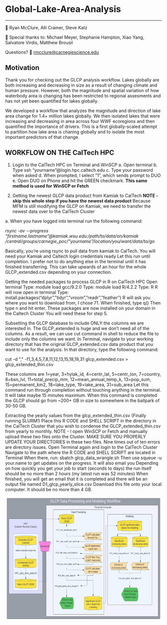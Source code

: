 # Global-Lake-Area-Analysis
-----

:busts_in_silhouette: Ryan McClure, Alli Cramer, Steve Katz

:busts_in_silhouette: Special thanks to: Michael Meyer, Stephanie Hampton, Xiao Yang, Salvatore Virdis, Matthew Brousil

Questions?  :email: rmcclure@carnegiescience.edu

## Motivation

Thank you for checking out the GLCP analysis workflow. Lakes globally are both increasing and decreasing in size as a result of changing climate and human pressure. However, both the magnitude and spatial variation of how waterbody area is changing has been restricted to regional assesments and has not yet been quantified for lakes globally.

We developed a workflow that analyzes the magnitude and direction of lake area change for 1.4+ million lakes globally. We then isolated lakes that were increasing and decreasing in area across four WWF ecoregions and then quantified the importance of drivers. This is a first globally-scaled attempt to partition how lake area is chaning globally and to isolate the most important predictors of that change.

## WORKFLOW ON THE CalTech HPC
1. Login to the CalTech HPC on Terminal and WinSCP
    a. Open terminal
    b. Type ssh “yourname”@login.hpc.caltech.edu
    c. Type your password when asked
    d. When prompted, I select “1”, which sends prompt to DUO
    e. Open DUO on Phone and hit the GREEN checkmark. **This same method is used for WinSCP or Fetch**

2. Getting the newest GLCP data product from Kamiak to CalTech
**NOTE - skip this whole step if you have the newest data product**
Because MFM is still modifying the GLCP on Kamiak, we need to transfer the newest data over to the CalTech Cluster

a. When you have logged into terminal run the following command:

<i>rsync -av --progress “firstname.lastname”@kamiak.wsu.edu:/path/to/data/on/kamiak /central/groups/carnegie_poc/”yourname”/location/you/want/data/to/go</i>

Basically, you’re using rsync to pull data from kamiak to CalTech. You will need your Kamiak and Caltech login credentials ready 
Let this run until completion. I prefer not to do anything else in the terminal until it has finished transferring. This can take upwards of an hour for the whole GLCP_extended.csv depending on your connection. 

Getting the needed packages to process GLCP in R on CalTech HPC
Open terminal
Type: module load gcc/9.2.0
Type: module load R/4.2.2
Type: R
R will now open in terminal
Type: install.packages(“dplyr”,”tidyr”,”vroom”,”readr”,”feather”)
R will ask you where you want to download from, I chose 71.
When finished, type q()
Then type n and hit enter. 
These packages are now installed on your domain in the Caltech Cluster
You will need these for step 5.

Subsetting the GLCP database to include ONLY the columns we are interested in. 
The GLCP_extended is huge and we don’t need all of the columns. As a result, we can use cut command in shell to reduce the file to include only the columns we want.
In Terminal, navigate to your working directory that has the original GLCP_extended.csv data product that you want to use for the analysis.
In that directory, type the following command:

cut -d "," -f1,3,4,5,7,8,11,12,13,15,18,19,31 glcp_extended.csv > glcp_extended_thin.csv

These columns are 1=year, 3=hylak_id, 4=centr_lat, 5=centr_lon, 7=country, 8=bsn_lvl, 11=total_precip_mm, 12=mean_annual_temp_k, 13=pop_sum, 15=permanent_km2, 18=lake_type, 19=lake_area, 31=sub_area
Let this command run through completion without touching anything in the terminal. It will take maybe 15 minutes maximum. 
When this command is completed the GLCP should go from ~200+ GB in size to somewhere in the ballpark of 30-50 GB. 


Extracting the yearly values from the glcp_extended_thin.csv (Finally running SLURM!)
Place this R CODE and SHELL SCRIPT in the directory in the CalTech Cluster that you wish to condense the GLCP_extended_thin.csv from yearly to monthly. 
NOTE - I open WinSCP or Fetch and manually upload these two files onto the Cluster. 
MAKE SURE YOU PROPERLY UPDATE YOUR DIRECTORIES in these two files. Nine times out of ten errors are directory issues. 
Open Terminal again and login to the CalTech Cluster
Navigate to the path where the R CODE and SHELL SCRIPT are located in Terminal
When there, run: sbatch glcp_data_wrangle.sh
Then use squeue -u your.name to get updates on the progress. It will also email you
Depending on how quickly you get your job to start (seconds to days) the run itself should be no more than 2 hours (my latest run was 52 minutes)
When finished, you will get an email that it is completed and there will be an output file named D1_glcp_yearly_slice.csv
Download this file onto your local computer. It should be no more than 4 GB. 


<a href="url"><img src = "GLCP_Workflow.jpeg" align="center" height="400" width="600" ></a>
